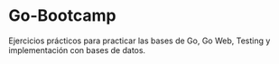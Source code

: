 # Go-Bootcamp
Ejercicios prácticos para practicar las bases de Go, Go Web, Testing y implementación con bases de datos.
